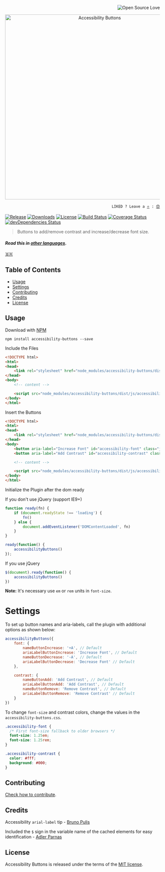 <p align="right"><img src="https://badges.frapsoft.com/os/v3/open-source.svg?v=103" alt="Open Source Love"></p>
<p align="center"><img src="http://tiagoporto.github.io/accessibility-buttons/img/logos/accessibility-buttons-logo.svg" alt="Accessibility Buttons" width="600" /></p>

<p align="right">
  <code>LIKED ? Leave a <a href="https://github.com/tiagoporto/accessibility-buttons/stargazers">⭐</a> : <a href="https://github.com/tiagoporto/accessibility-buttons/issues">😞</a></code>
</p>

[![Release](https://img.shields.io/npm/v/accessibility-buttons.svg?style=flat-square&label=release)](https://github.com/tiagoporto/accessibility-buttons/releases)
[![Downloads](https://img.shields.io/npm/dt/accessibility-buttons.svg?style=flat-square)](https://www.npmjs.com/package/accessibility-buttons)
[![License](https://img.shields.io/github/license/tiagoporto/accessibility-buttons.svg?style=flat-square)](https://raw.githubusercontent.com/tiagoporto/accessibility-buttons/master/LICENSE)
[![Build Status](https://img.shields.io/travis/tiagoporto/accessibility-buttons/master.svg?style=flat-square&logo=travis&label=test)](https://travis-ci.org/tiagoporto/accessibility-buttons)
[![Coverage Status](https://img.shields.io/coveralls/tiagoporto/accessibility-buttons.svg?style=flat-square)](https://coveralls.io/github/tiagoporto/accessibility-buttons)
[![devDependencies Status](https://img.shields.io/david/dev/tiagoporto/accessibility-buttons.svg?style=flat-square)](https://david-dm.org/tiagoporto/accessibility-buttons?type=dev)

> Buttons to add/remove contrast and increase/decrease font size.

#### *Read this in [other languages](translations/Translations.md).*

[🇧🇷](translations/README.pt_br.md)

## Table of Contents

* [Usage](#usage)
* [Settings](#settings)
* [Contributing](#Contributing)
* [Credits](#credits)
* [License](#license)

## Usage

Download with [NPM](https://npmjs.com)

```
npm install accessibility-buttons --save
```

Include the Files

```html
<!DOCTYPE html>
<html>
<head>
	<link rel="stylesheet" href="node_modules/accessibility-buttons/dist/css/accessibility-buttons.css">
</head>
<body>
	<!-- content -->

	<script src="node_modules/accessibility-buttons/dist/js/accessibility-buttons.js"></script>
</body>
</html>
```


Insert the Buttons

```html
<!DOCTYPE html>
<html>
<head>
	<link rel="stylesheet" href="node_modules/accessibility-buttons/dist/css/accessibility-buttons.css">
</head>
<body>
    <button aria-label="Increase Font" id="accessibility-font" class="js-acessibility">+A</button>
    <button aria-label="Add Contrast" id="accessibility-contrast" class="js-acessibility">Add Contrast</button>

	<!-- content -->

	<script src="node_modules/accessibility-buttons/dist/js/accessibility-buttons.js"></script>
</body>
</html>
```


Initialize the Plugin after the dom ready

If you don't use jQuery (support IE9+)
```js
function ready(fn) {
    if (document.readyState !== 'loading') {
        fn()
    } else {
        document.addEventListener('DOMContentLoaded', fn)
    }
}

ready(function() {
    accessibilityButtons()
});
```

If you use jQuery
```js
$(document).ready(function() {
    accessibilityButtons()
})
```

**Note:** It's necessary use `em` or `rem` units in `font-size`.

# Settings

To set up button names and aria-labels, call the plugin with additional options as shown below:

```javascript
accessibilityButtons({
    font: {
        nameButtonIncrease: '+A', // Default
        ariaLabelButtonIncrease: 'Increase Font', // Default
        nameButtonDecrease: '-A', // Default
        ariaLabelButtonDecrease: 'Decrease Font' // Default
    },

    contrast: {
        nameButtonAdd: 'Add Contrast', // Default
        ariaLabelButtonAdd: 'Add Contrast', // Default
        nameButtonRemove: 'Remove Contrast', // Default
        ariaLabelButtonRemove: 'Remove Contrast' // Default
    }
})
```

To change `font-size` and contrast colors, change the values in the `accessibility-buttons.css`.

```css
.accessibility-font {
  /* First font-size fallback to older browsers */
  font-size: 1.25em;
  font-size: 1.25rem;
}

.accessibility-contrast {
  color: #fff;
  background: #000;
}
```


## Contributing

[Check how to contribute](CONTRIBUTING.md).

## Credits

Accessibility `arial-label` tip - [Bruno Pulis](https://github.com/brunopulis)

Included the `$` sign in the variable name of the cached elements for easy identification  - [Adler Parnas](https://github.com/adlerparnas)

## License

Accessibility Buttons is released under the terms of the [MIT license](https://github.com/tiagoporto/accessibility-buttons/blob/master/LICENSE).
